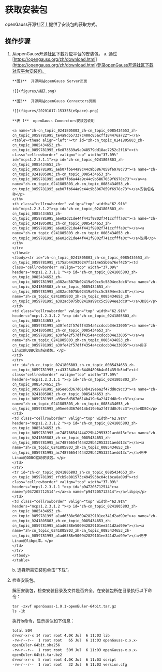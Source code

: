 # 获取安装包<a name="ZH-CN_TOPIC_0283136484"></a>

openGauss开源社区上提供了安装包的获取方式。

## 操作步骤<a name="zh-cn_topic_0241802590_zh-cn_topic_0085434667_zh-cn_topic_0059782060_section62223956163549"></a>

1.  从openGauss开源社区下载对应平台的安装包。
    a.  通过[https://opengauss.org/zh/download.html](https://opengauss.org/zh/download.html)登录openGauss开源社区下载对应平台安装包。

        **图1**  开源网站openGauss Server页面

        ![](figures/捕获.png)

        **图2**  开源网站openGauss Connectors页面

        ![](figures/20201017-153355(eSpace).png)

        **表 1**  openGauss Connectors安装包说明

        <a name="zh-cn_topic_0241805803_zh-cn_topic_0085434653_zh-cn_topic_0059781995_te4a9d557337c400c85acff184476a722"></a>
        <table><thead align="left"><tr id="zh-cn_topic_0241805803_zh-cn_topic_0085434653_zh-cn_topic_0059781995_r6e873539a9a948579dd18ac7252c2f16"><th class="cellrowborder" valign="top" width="37.09%" id="mcps1.2.3.1.1"><p id="zh-cn_topic_0241805803_zh-cn_topic_0085434653_zh-cn_topic_0059781995_aeb07fb644a9c44c9b5867059f6978c73"><a name="zh-cn_topic_0241805803_zh-cn_topic_0085434653_zh-cn_topic_0059781995_aeb07fb6a44a9c44c9b5867059f6978c73"></a><a name="zh-cn_topic_0241805803_zh-cn_topic_0085434653_zh-cn_topic_0059781995_aeb07fb644a9c44c9b5867059f6978c73"></a>安装包名称</p>
        </th>
        <th class="cellrowborder" valign="top" width="62.91%" id="mcps1.2.3.1.2"><p id="zh-cn_topic_0241805803_zh-cn_topic_0085434653_zh-cn_topic_0059781995_a6e02d21de44f441f9802f741ccfffa0c"><a name="zh-cn_topic_0241805803_zh-cn_topic_0085434653_zh-cn_topic_0059781995_a6e02d21de44f441f9802f741ccfffa0c"></a><a name="zh-cn_topic_0241805803_zh-cn_topic_0085434653_zh-cn_topic_0059781995_a6e02d21de44f441f9802f741ccfffa0c"></a>说明</p>
        </th>
        </tr>
        </thead>
        <tbody><tr id="zh-cn_topic_0241805803_zh-cn_topic_0085434653_zh-cn_topic_0059781995_r175ab443930247f1a14e55b0a76ef425"><td class="cellrowborder" valign="top" width="37.09%" headers="mcps1.2.3.1.1 "><p id="zh-cn_topic_0241805803_zh-cn_topic_0085434653_zh-cn_topic_0059781995_a382ad5075b02419a99cc5c5894ee3dc8"><a name="zh-cn_topic_0241805803_zh-cn_topic_0085434653_zh-cn_topic_0059781995_a382ad5075b02419a99cc5c5894ee3dc8"></a><a name="zh-cn_topic_0241805803_zh-cn_topic_0085434653_zh-cn_topic_0059781995_a382ad5075b02419a99cc5c5894ee3dc8"></a>JDBC</p>
        </td>
        <td class="cellrowborder" valign="top" width="62.91%" headers="mcps1.2.3.1.2 "><p id="zh-cn_topic_0241805803_zh-cn_topic_0085434653_zh-cn_topic_0059781995_a30fe42f57dff4354a4ccdccb34e33005"><a name="zh-cn_topic_0241805803_zh-cn_topic_0085434653_zh-cn_topic_0059781995_a30fe42f57dff4354a4ccdccb34e33005"></a><a name="zh-cn_topic_0241805803_zh-cn_topic_0085434653_zh-cn_topic_0059781995_a30fe42f57dff4354a4ccdccb34e33005"></a>用于Linux的JDBC驱动安装包。</p>
        </td>
        </tr>
        <tr id="zh-cn_topic_0241805803_zh-cn_topic_0085434653_zh-cn_topic_0059781995_rc4332348c8c64404896b4c01435fb5bd"><td class="cellrowborder" valign="top" width="37.09%" headers="mcps1.2.3.1.1 "><p id="zh-cn_topic_0241805803_zh-cn_topic_0085434653_zh-cn_topic_0059781995_a95ee6d367d614b419e6a2f47dd8c9cc3"><a name="zh-cn_topic_0241805803_zh-cn_topic_0085434653_zh-cn_topic_0059781995_a95ee6d367d614b419e6a2f47dd8c9cc3"></a><a name="zh-cn_topic_0241805803_zh-cn_topic_0085434653_zh-cn_topic_0059781995_a95ee6d367d614b419e6a2f47dd8c9cc3"></a>ODBC</p>
        </td>
        <td class="cellrowborder" valign="top" width="62.91%" headers="mcps1.2.3.1.2 "><p id="zh-cn_topic_0241805803_zh-cn_topic_0085434653_zh-cn_topic_0059781995_ac74876654f444229b42953321aedd13c"><a name="zh-cn_topic_0241805803_zh-cn_topic_0085434653_zh-cn_topic_0059781995_ac74876654f444229b42953321aedd13c"></a><a name="zh-cn_topic_0241805803_zh-cn_topic_0085434653_zh-cn_topic_0059781995_ac74876654f444229b42953321aedd13c"></a>用于Linux的ODBC驱动安装包。</p>
        </td>
        </tr>
        <tr id="zh-cn_topic_0241805803_zh-cn_topic_0085434653_zh-cn_topic_0059781995_rfcb5e881573c494593bc04c1bca8a09d"><td class="cellrowborder" valign="top" width="37.09%" headers="mcps1.2.3.1.1 "><p id="p947205712514"><a name="p947205712514"></a><a name="p947205712514"></a>libpq</p>
        </td>
        <td class="cellrowborder" valign="top" width="62.91%" headers="mcps1.2.3.1.2 "><p id="zh-cn_topic_0241805803_zh-cn_topic_0085434653_zh-cn_topic_0059781995_a1ad6388e500942829101ee341d2ad99e"><a name="zh-cn_topic_0241805803_zh-cn_topic_0085434653_zh-cn_topic_0059781995_a1ad6388e500942829101ee341d2ad99e"></a><a name="zh-cn_topic_0241805803_zh-cn_topic_0085434653_zh-cn_topic_0059781995_a1ad6388e500942829101ee341d2ad99e"></a>用于Linux的libpq库。</p>
        </td>
        </tr>
        </tbody>
        </table>

    b.  选择所需安装包单击“下载”。

2.  检查安装包。

    解压安装包，检查安装目录及文件是否齐全。在安装包所在目录执行以下命令：

    ```
    tar -zxvf openGauss-1.0.1-openEuler-64bit.tar.gz
    ls -1b
    ```

    执行ls命令，显示类似如下信息：

    ```
    total 50M
    drwxr-xr-x 14 root root 4.0K Jul  6 11:03 lib
    -rw-r--r--  1 root root   65 Jul  6 11:03 openGauss-x.x.x-openEuler-64bit.sha256
    -rw-r--r--  1 root root  50M Jul  6 11:03 openGauss-x.x.x-openEuler-64bit.tar.bz2
    drwxr-xr-x  5 root root 4.0K Jul  6 11:03 script
    -rw-r--r--  1 root root   32 Jul  6 11:03 version.cfg
    
    ```


